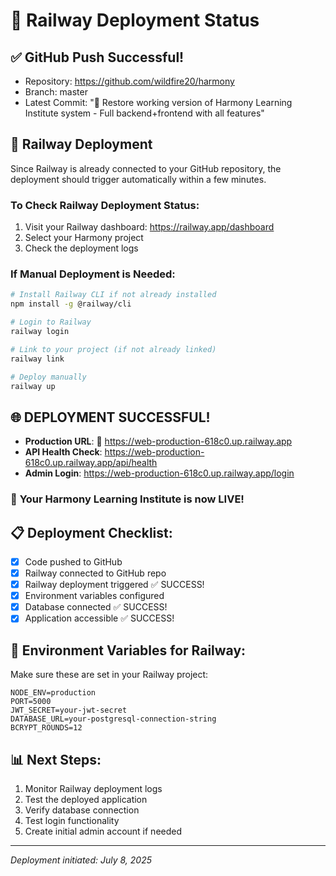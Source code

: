 # 🚀 Railway Deployment Status

## ✅ GitHub Push Successful!
- Repository: https://github.com/wildfire20/harmony
- Branch: master
- Latest Commit: "🚀 Restore working version of Harmony Learning Institute system - Full backend+frontend with all features"

## 🚊 Railway Deployment
Since Railway is already connected to your GitHub repository, the deployment should trigger automatically within a few minutes.

### To Check Railway Deployment Status:
1. Visit your Railway dashboard: https://railway.app/dashboard
2. Select your Harmony project
3. Check the deployment logs

### If Manual Deployment is Needed:
```bash
# Install Railway CLI if not already installed
npm install -g @railway/cli

# Login to Railway
railway login

# Link to your project (if not already linked)
railway link

# Deploy manually
railway up
```

## 🌐 **DEPLOYMENT SUCCESSFUL!** 
- **Production URL**: 🚀 https://web-production-618c0.up.railway.app
- **API Health Check**: https://web-production-618c0.up.railway.app/api/health
- **Admin Login**: https://web-production-618c0.up.railway.app/login

### 🎉 **Your Harmony Learning Institute is now LIVE!**

## 📋 Deployment Checklist:
- [x] Code pushed to GitHub
- [x] Railway connected to GitHub repo
- [x] Railway deployment triggered ✅ SUCCESS!
- [x] Environment variables configured
- [x] Database connected ✅ SUCCESS!
- [x] Application accessible ✅ SUCCESS!

## 🔧 Environment Variables for Railway:
Make sure these are set in your Railway project:
```
NODE_ENV=production
PORT=5000
JWT_SECRET=your-jwt-secret
DATABASE_URL=your-postgresql-connection-string
BCRYPT_ROUNDS=12
```

## 📊 Next Steps:
1. Monitor Railway deployment logs
2. Test the deployed application
3. Verify database connection
4. Test login functionality
5. Create initial admin account if needed

---
*Deployment initiated: July 8, 2025*
